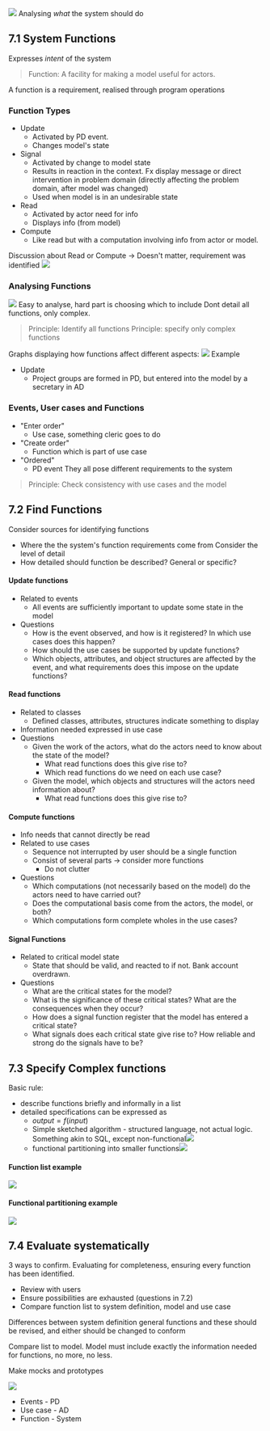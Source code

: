 ![](Pasted%20image%2020230920210418.png)
Analysing *what* the system should do

## 7.1 System Functions
Expresses *intent* of the system
>Function: A facility for making a model useful for actors.

A function is a requirement, realised through program operations
### Function Types
- Update
	- Activated by PD event. 
	- Changes model's state
- Signal
	- Activated by change to model state
	- Results in reaction in the context. Fx display message or direct intervention in problem domain (directly affecting the problem domain, after model was changed)
	- Used when model is in an undesirable state
- Read
	- Activated by actor need for info
	- Displays info (from model)
- Compute
	- Like read but with a computation involving info from actor or model.

Discussion about Read or Compute -> Doesn't matter, requirement was identified
![](Pasted%20image%2020231002083146.png)
### Analysing Functions
![](Pasted%20image%2020230920211120.png)
Easy to analyse, hard part is choosing which to include
Dont detail all functions, only complex.

> Principle: Identify all functions
> Principle: specify only complex functions

Graphs displaying how functions affect different aspects:
![](Pasted%20image%2020230925090320.png)
Example
- Update
	- Project groups are formed in PD, but entered into the model by a secretary in AD
### Events, User cases and Functions
- "Enter order"
	- Use case, something cleric goes to do
- "Create order"
	- Function which is part of use case
- "Ordered"
	- PD event
They all pose different requirements to the system
> Principle: Check consistency with use cases and the model
## 7.2 Find Functions
Consider sources for identifying functions
- Where the the system's function requirements come from
Consider the level of detail
- How detailed should function be described? General or specific?

#### Update functions
- Related to events
	- All events are sufficiently important to update some state in the model
- Questions
	- How is the event observed, and how is it registered? In which use cases does this happen?
	- How should the use cases be supported by update functions?
	- Which objects, attributes, and object structures are affected by the event, and what requirements does this impose on the update functions?

#### Read functions
- Related to classes
	- Defined classes, attributes, structures indicate something to display
- Information needed expressed in use case
- Questions
	- Given the work of the actors, what do the actors need to know about the state of the model? 
		- What read functions does this give rise to?
		- Which read functions do we need on each use case?
	- Given the model, which objects and structures will the actors need information about? 
		- What read functions does this give rise to?

#### Compute functions
- Info needs that cannot directly be read
- Related to use cases
	- Sequence not interrupted by user should be a single function
	- Consist of several parts -> consider more functions
		- Do not clutter
- Questions
	- Which computations (not necessarily based on the model) do the actors need to have carried out?
	- Does the computational basis come from the actors, the model, or both?
	- Which computations form complete wholes in the use cases?

#### Signal Functions
- Related to critical model state
	- State that should be valid, and reacted to if not. Bank account overdrawn.
- Questions
	- What are the critical states for the model?
	- What is the significance of these critical states? What are the consequences when they occur?
	- How does a signal function register that the model has entered a critical state?
	- What signals does each critical state give rise to? How reliable and strong do the signals have to be?

## 7.3 Specify Complex functions
Basic rule:
- describe functions briefly and informally in a list
- detailed specifications can be expressed as
	- $output = f(input)$
	- Simple sketched algorithm - structured language, not actual logic. Something akin to SQL, except non-functional![](Pasted%20image%2020230925093614.png)
	- functional partitioning into smaller functions![](Pasted%20image%2020230925093629.png)
#### Function list example
![](Pasted%20image%2020230920214857.png)
#### Functional partitioning example
![](Pasted%20image%2020230920214911.png)

## 7.4 Evaluate systematically
3 ways to confirm. Evaluating for completeness, ensuring every function has been identified.
- Review with users
- Ensure possibilities are exhausted (questions in 7.2)
- Compare function list to system definition, model and use case

Differences between system definition general functions and these should be revised, and either should be changed to conform

Compare list to model. Model must include exactly the information needed for functions, no more, no less.

Make mocks and prototypes

![](Pasted%20image%2020230925093848.png)

- Events - PD
- Use case - AD
- Function - System